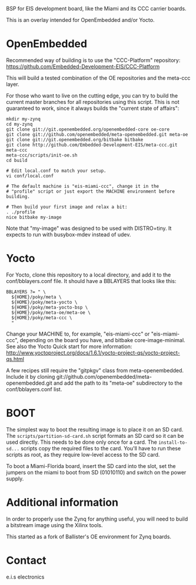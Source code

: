 BSP for EIS development board, like the Miami and its CCC carrier
boards.

This is an overlay intended for OpenEmbedded and/or Yocto.

# OpenEmbedded

Recommended way of building is to use the "CCC-Platform" repository:
https://github.com/Embedded-Development-EIS/CCC-Platform

This will build a tested combination of the OE repositories and the meta-ccc
layer.

For those who want to live on the cutting edge, you can try to build the current
master branches for all repositories using this script. This is not guaranteed
to work, since it always builds the "current state of affairs":

```
mkdir my-zynq
cd my-zynq
git clone git://git.openembedded.org/openembedded-core oe-core
git clone git://github.com/openembedded/meta-openembedded.git meta-oe
git clone git://git.openembedded.org/bitbake bitbake
git clone http://github.com/Embedded-Development-EIS/meta-ccc.git meta-ccc
meta-ccc/scripts/init-oe.sh
cd build

# Edit local.conf to match your setup.
vi conf/local.conf

# The default machine is "eis-miami-ccc", change it in the
# "profile" script or just export the MACHINE environment before building.

# Then build your first image and relax a bit:
. ./profile
nice bitbake my-image
````

Note that "my-image" was designed to be used with DISTRO=tiny. It
expects to run with busybox-mdev instead of udev.


# Yocto

For Yocto, clone this repository to a local directory, and add it to the
conf/bblayers.conf file. It should have a BBLAYERS that looks like this:
````
BBLAYERS ?= " \
  ${HOME}/poky/meta \
  ${HOME}/poky/meta-yocto \
  ${HOME}/poky/meta-yocto-bsp \
  ${HOME}/poky/meta-oe/meta-oe \
  ${HOME}/poky/meta-ccc \
  "
````

Change your MACHINE to, for example, "eis-miami-ccc" or
"eis-miami-ccc", depending on the board you have, and
bitbake core-image-minimal. See also the Yocto Quick start for more
information:
http://www.yoctoproject.org/docs/1.6.1/yocto-project-qs/yocto-project-qs.html

A few recipes still require the "gitpkgv" class from meta-openembedded.
Include it by cloning git://github.com/openembedded/meta-openembedded.git and add
the path to its "meta-oe" subdirectory to the conf/bblayers.conf list.


# BOOT

The simplest way to boot the resulting image is to place it on an SD
card. The `scripts/partition-sd-card.sh` script formats an SD card so it
can be used directly. This needs to be done only once for a card.
The `install-to-sd...` scripts copy the required files to the card. You'll
have to run these scripts as root, as they require low-level access to
the SD card.

To boot a Miami-Florida board, insert the SD card into the slot, set the
jumpers on the miami to boot from SD (01010110) and switch on the power
supply.


# Additional information

In order to properly use the Zynq for anything useful, you will need to
build a bitstream image using the Xilinx tools.

This started as a fork of Ballister's OE environment for Zynq boards.

# Contact

e.i.s electronics
